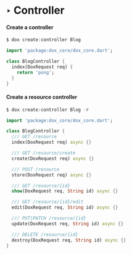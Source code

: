 # ‣ Controller

#### Create a controller

```dart
$ dox create:controller Blog
```

```dart
import 'package:dox_core/dox_core.dart';

class BlogController {
  index(DoxRequest req) {
    return 'pong';
  }
}
```

#### Create a resource controller

```dart
$ dox create:controller Blog -r
```

```dart
import 'package:dox_core/dox_core.dart';

class BlogController {
  /// GET /resource
  index(DoxRequest req) async {}

  /// GET /resource/create
  create(DoxRequest req) async {}

  /// POST /resource
  store(DoxRequest req) async {}

  /// GET /resource/{id}
  show(DoxRequest req, String id) async {}

  /// GET /resource/{id}/edit
  edit(DoxRequest req, String id) async {}

  /// PUT|PATCH /resource/{id}
  update(DoxRequest req, String id) async {}

  /// DELETE /resource/{id}
  destroy(DoxRequest req, String id) async {}
}
```

